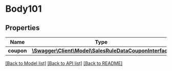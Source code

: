 # Body101

## Properties
Name | Type | Description | Notes
------------ | ------------- | ------------- | -------------
**coupon** | [**\Swagger\Client\Model\SalesRuleDataCouponInterface**](SalesRuleDataCouponInterface.md) |  | 

[[Back to Model list]](../README.md#documentation-for-models) [[Back to API list]](../README.md#documentation-for-api-endpoints) [[Back to README]](../README.md)


